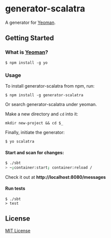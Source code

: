 # generator-scalatra

A generator for [Yeoman](http://yeoman.io).


## Getting Started

### What is [Yeoman](http://yeoman.io)?

```
$ npm install -g yo
```

### Usage

To install generator-scalatra from npm, run:

```
$ npm install -g generator-scalatra
```

Or search generator-scalatra under yeoman.

Make a new directory and ```cd``` into it:

```
mkdir new-project && cd $_
```

Finally, initiate the generator:

```
$ yo scalatra
```

#### Start and scan for changes:

```sh
$ ./sbt
> ~;container:start; container:reload /
```

Check it out at **http://localhost:8080/messages**

#### Run tests

```
$ ./sbt
> test
```

## License

[MIT License](http://en.wikipedia.org/wiki/MIT_License)
